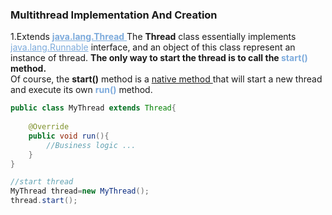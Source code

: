 ### Multithread Implementation And Creation
1.Extends <u style="color:#7DABDC"> **java.lang.Thread** </u>
The **Thread** class essentially implements <u style="color:#7DABDC">java.lang.Runnable</u> interface, and an object of this class represent an instance of thread. **The only way to start the thread is to call the <font color="#7DABDC">start()</font> method.** </br>
Of course, the **start()** method is a <u> native method </u> that will start a new thread and execute its own **<font color="#7DABDC">run()</font>** method.</br>

```java
public class MyThread extends Thread{
	
	@Override
	public void run(){
		//Business logic ...
	}
}

//start thread
MyThread thread=new MyThread();
thread.start();

```
